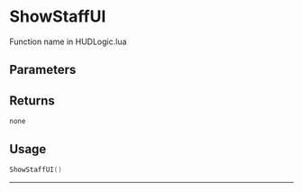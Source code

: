 # ShowStaffUI
Function name in HUDLogic.lua
## Parameters

## Returns
`none`
## Usage
```lua
ShowStaffUI()
```
---
